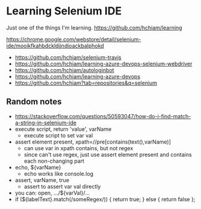 # Learning Selenium IDE

Just one of the things I'm learning. <https://github.com/hchiam/learning>

<https://chrome.google.com/webstore/detail/selenium-ide/mooikfkahbdckldjjndioackbalphokd>

- <https://github.com/hchiam/selenium-travis>
- <https://github.com/hchiam/learning-azure-devops-selenium-webdriver>
- <https://github.com/hchiam/autologinbot>
- <https://github.com/hchiam/learning-azure-devops>
- <https://github.com/hchiam?tab=repositories&q=selenium>

## Random notes

- <https://stackoverflow.com/questions/50593047/how-do-i-find-match-a-string-in-selenium-ide>
- execute script, return 'value', varName
  - execute script to set var val
- assert element present, xpath=//pre[contains(text(),varName)]
  - can use var in xpath contains, but not regex
  - since can't use regex, just use assert element present and contains each non-changing part
- echo, ${varName}
  - echo works like console.log
- assert, varName, true
  - assert to assert var val directly
- you can: open, .../${varVal}/...
- if (${labelText}.match(/someRegex/)) { return true; } else { return false };
